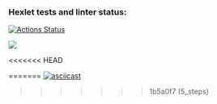 ### Hexlet tests and linter status:
[![Actions Status](https://github.com/EvgeniyPy/python-project-49/workflows/hexlet-check/badge.svg)](https://github.com/EvgeniyPy/python-project-49/actions)

<a href="https://codeclimate.com/github/EvgeniyPy/python-project-49/maintainability"><img src="https://api.codeclimate.com/v1/badges/1b28161c9327fc9dfe74/maintainability" /></a>

<<<<<<< HEAD



=======
[![asciicast](https://asciinema.org/a/580561.svg)](https://asciinema.org/a/580561)
>>>>>>> 1b5a0f7 (5_steps)
